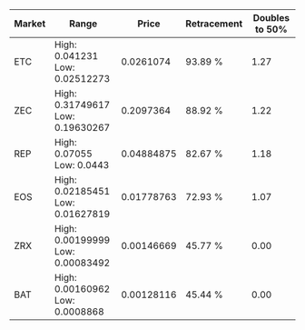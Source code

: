 | Market | Range | Price| Retracement | Doubles to 50% |
| --- | --- | --- | --- | --- |
| ETC | High: 0.041231<br />Low: 0.02512273 | 0.0261074 | 93.89 % | 1.27 |
| ZEC | High: 0.31749617<br />Low: 0.19630267 | 0.2097364 | 88.92 % | 1.22 |
| REP | High: 0.07055<br />Low: 0.0443 | 0.04884875 | 82.67 % | 1.18 |
| EOS | High: 0.02185451<br />Low: 0.01627819 | 0.01778763 | 72.93 % | 1.07 |
| ZRX | High: 0.00199999<br />Low: 0.00083492 | 0.00146669 | 45.77 % | 0.00 |
| BAT | High: 0.00160962<br />Low: 0.0008868 | 0.00128116 | 45.44 % | 0.00 |
